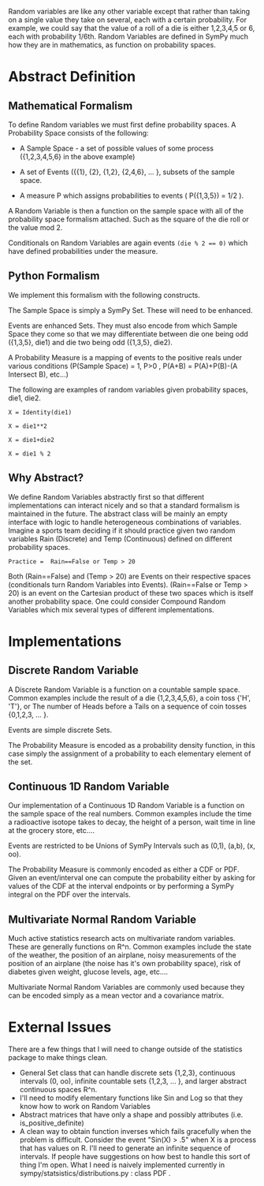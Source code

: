 Random variables are like any other variable except that rather than taking on a single value they take on several, each with a certain probability. For example, we could say that the value of a roll of a die is either 1,2,3,4,5 or 6, each with probability 1/6th. Random Variables are defined in SymPy much how they are in mathematics, as function on probability spaces. 

# Abstract Definition
## Mathematical Formalism
To define Random variables we must first define probability spaces. A Probability Space consists of the following: 

* A Sample Space - a set of possible values of some process ({1,2,3,4,5,6} in the above example)

* A set of Events ({{1}, {2}, {1,2}, {2,4,6}, ... }, subsets of the sample space.

* A measure P which assigns probabilities to events ( P({1,3,5}) = 1/2 ). 

A Random Variable is then a function on the sample space with all of the probability space formalism attached. Such as the square of the die roll or the value mod 2. 

Conditionals on Random Variables are again events `(die % 2 == 0)` which have defined probabilities under the measure. 

## Python Formalism
We implement this formalism with the following constructs. 

The Sample Space is simply a SymPy Set. These will need to be enhanced. 

Events are enhanced Sets. They must also encode from which Sample Space they come so that we may differentiate between die one being odd ({1,3,5}, die1) and die two being odd ({1,3,5}, die2).

A Probability Measure is a mapping of events to the positive reals under various conditions (P(Sample Space) = 1, P>0 , P(A+B) = P(A)+P(B)-(A Intersect B), etc...)

The following are examples of random variables given probability spaces, die1, die2. 

`X = Identity(die1)`

`X = die1**2`

`X = die1+die2`

`X = die1 % 2`

## Why Abstract?

We define Random Variables abstractly first so that different implementations can interact nicely and so that a standard formalism is maintained in the future. The abstract class will be mainly an empty interface with logic to handle heterogeneous combinations of variables. 
Imagine a sports team deciding if it should practice given two random variables Rain (Discrete) and Temp (Continuous) defined on different probability spaces. 

`Practice =  Rain==False or Temp > 20`

Both (Rain==False) and (Temp > 20) are Events on their respective spaces (conditionals turn Random Variables into Events). (Rain==False or Temp > 20) is an event on the Cartesian product of these two spaces which is itself another probability space. One could consider Compound Random Variables which mix several types of different implementations. 

# Implementations
## Discrete Random Variable
A Discrete Random Variable is a function on a countable sample space. Common examples include the result of a die {1,2,3,4,5,6}, a coin toss {'H', 'T'}, or The number of Heads before a Tails on a sequence of coin tosses {0,1,2,3, ... }. 

Events are simple discrete Sets. 

The Probability Measure is encoded as a probability density function, in this case simply the assignment of a probability to each elementary element of the set. 

## Continuous 1D Random Variable
Our implementation of a Continuous 1D Random Variable is a function on the sample space of the real numbers. Common examples include the time a radioactive isotope takes to decay, the height of a person, wait time in line at the grocery store, etc.... 

Events are restricted to be Unions of SymPy Intervals such as (0,1), (a,b), (x, oo). 

The Probability Measure is commonly encoded as either a CDF or PDF. Given an event/interval one can compute the probability either by asking for values of the CDF at the interval endpoints or by performing a SymPy integral on the PDF over the intervals. 

## Multivariate Normal Random Variable
Much active statistics research acts on multivariate random variables. These are generally functions on R^n. Common examples include the state of the weather, the position of an airplane, noisy measurements of the position of an airplane (the noise has it's own probability space), risk of diabetes given weight, glucose levels, age, etc.... 

Multivariate Normal Random Variables are commonly used because they can be encoded simply as a mean vector and a covariance matrix. 

# External Issues
There are a few things that I will need to change outside of the statistics package to make things clean. 

* General Set class that can handle discrete sets {1,2,3}, continuous intervals (0, oo), infinite countable sets {1,2,3, ... }, and larger abstract continuous spaces R^n.
* I'll need to modify elementary functions like Sin and Log so that they know how to work on Random Variables
* Abstract matrices that have only a shape and possibly attributes (i.e. is_positive_definite) 
* A clean way to obtain function inverses which fails gracefully when the problem is difficult. Consider the event "Sin(X) > .5" when X is a process that has values on R. I'll need to generate an infinite sequence of intervals. If people have suggestions on how best to handle this sort of thing I'm open. What I need is naively implemented currently in sympy/statsistics/distributions.py : class PDF . 